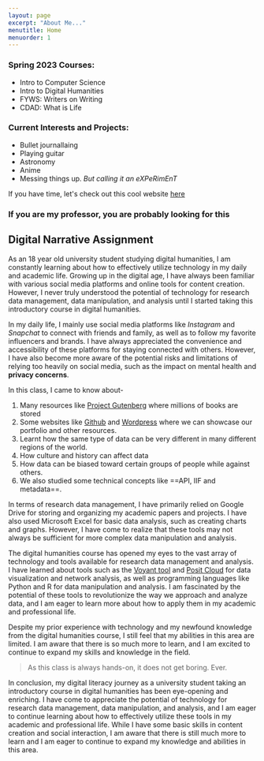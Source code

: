 ```yaml
---
layout: page
excerpt: "About Me..."
menutitle: Home
menuorder: 1
---
```



### Spring 2023 Courses:

- Intro to Computer Science
- Intro to Digital Humanities
- FYWS: Writers on Writing
- CDAD: What is Life


### Current Interests and Projects:

- Bullet journallaing
- Playing guitar
- Astronomy
- Anime
- Messing things up. *But calling it an eXPeRimEnT*

If you have time, let's check out this cool website [here](http://cyclemon.com/index.html)


### If you are my professor, you are probably looking for this

## Digital Narrative Assignment
As an 18 year old university student studying digital humanities, I am constantly learning about how to effectively utilize technology in my daily and academic life. Growing up in the digital age, I have always been familiar with various social media platforms and online tools for content creation. However, I never truly understood the potential of technology for research data management, data manipulation, and analysis until I started taking this introductory course in digital humanities.

In my daily life, I mainly use social media platforms like *Instagram* and *Snapchat* to connect with friends and family, as well as to follow my favorite influencers and brands. I have always appreciated the convenience and accessibility of these platforms for staying connected with others. However, I have also become more aware of the potential risks and limitations of relying too heavily on social media, such as the impact on mental health and **privacy concerns**.

In this class, I came to know about-
1. Many resources like [Project Gutenberg](https://www.gutenberg.org/) where millions of books are stored
2. Some websites like [Github](https://github.com/) and [Wordpress](https://wordpress.com/) where we can showcase our portfolio and other resources. 
3. Learnt how the same type of data can be very different in many different regions of the world.
4. How culture and history can affect data
5. How data can be biased toward certain groups of people while against others. 
6. We also studied some technical concepts like ==API, IIF and metadata==.

In terms of research data management, I have primarily relied on Google Drive for storing and organizing my academic papers and projects. I have also used Microsoft Excel for basic data analysis, such as creating charts and graphs. However, I have come to realize that these tools may not always be sufficient for more complex data manipulation and analysis.

The digital humanities course has opened my eyes to the vast array of technology and tools available for research data management and analysis. I have learned about tools such as the [Voyant tool](https://voyant-tools.org/) and [Posit Cloud](https://posit.cloud/) for data visualization and network analysis, as well as programming languages like Python and R for data manipulation and analysis. I am fascinated by the potential of these tools to revolutionize the way we approach and analyze data, and I am eager to learn more about how to apply them in my academic and professional life.

Despite my prior experience with technology and my newfound knowledge from the digital humanities course, I still feel that my abilities in this area are limited. I am aware that there is so much more to learn, and I am excited to continue to expand my skills and knowledge in the field.
> As this class is always hands-on, it does not get boring. Ever.

In conclusion, my digital literacy journey as a university student taking an introductory course in digital humanities has been eye-opening and enriching. I have come to appreciate the potential of technology for research data management, data manipulation, and analysis, and I am eager to continue learning about how to effectively utilize these tools in my academic and professional life. While I have some basic skills in content creation and social interaction, I am aware that there is still much more to learn and I am eager to continue to expand my knowledge and abilities in this area.









